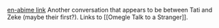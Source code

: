 [en-abime link](https://www.en-abime.com/omegle-talk-to-strangers)
Another conversation that appears to be between Tati and Zeke (maybe their first?). Links to [[Omegle Talk to a Stranger]].